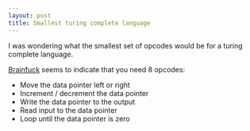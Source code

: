 ```yaml
---
layout: post
title: Smallest turing complete language
---
```


I was wondering what the smallest set of opcodes would be for a turing complete language.

[Brainfuck](http://en.wikipedia.org/wiki/Brainfuck) seems to indicate that you need 8 opcodes:

 * Move the data pointer left or right
 * Increment / decrement the data pointer
 * Write the data pointer to the output
 * Read input to the data pointer
 * Loop until the data pointer is zero
 
